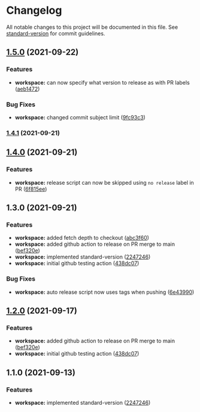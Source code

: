 # Changelog

All notable changes to this project will be documented in this file. See [standard-version](https://github.com/conventional-changelog/standard-version) for commit guidelines.

## [1.5.0](https://github.com/TClark1011/js-ts-template-repo/compare/v1.4.1...v1.5.0) (2021-09-22)


### Features

* **workspace:** can now specify what version to release as with PR labels ([aeb1472](https://github.com/TClark1011/js-ts-template-repo/commit/aeb1472f0913f7ee316886fe29afb38ee900eda9))


### Bug Fixes

* **workspace:** changed commit subject limit ([9fc93c3](https://github.com/TClark1011/js-ts-template-repo/commit/9fc93c334778191d6bba419bb6a804b5be0c684e))

### [1.4.1](https://github.com/TClark1011/js-ts-template-repo/compare/v1.4.0...v1.4.1) (2021-09-21)

## [1.4.0](https://github.com/TClark1011/js-ts-template-repo/compare/v1.3.0...v1.4.0) (2021-09-21)


### Features

* **workspace:** release script can now be skipped using `no release` label in PR ([6f815ee](https://github.com/TClark1011/js-ts-template-repo/commit/6f815eec2b7754a639fca44265ec3c2c82fe2e97))

## 1.3.0 (2021-09-21)


### Features

* **workspace:** added fetch depth to checkout ([abc3f60](https://github.com/TClark1011/js-ts-template-repo/commit/abc3f600ac6c16db02c6a27c8a89ec36da933c76))
* **workspace:** added github action to release on PR merge to main ([bef320e](https://github.com/TClark1011/js-ts-template-repo/commit/bef320ecd4c77b4437f832a8f7b0c6a93d125b72))
* **workspace:** implemented standard-version ([2247246](https://github.com/TClark1011/js-ts-template-repo/commit/22472461f208d3c4f58e55f156b2989828e9d723))
* **workspace:** initial github testing action ([438dc07](https://github.com/TClark1011/js-ts-template-repo/commit/438dc0782857e56a5ab7af6aa48c8424a0926af4))


### Bug Fixes

* **workspace:** auto release script now uses tags when pushing ([6e43990](https://github.com/TClark1011/js-ts-template-repo/commit/6e43990833a2b57588f90207ccd4b08d9030c4bf))

## [1.2.0](https://github.com/TClark1011/js-ts-template-repo/compare/v1.1.0...v1.2.0) (2021-09-17)


### Features

* **workspace:** added github action to release on PR merge to main ([bef320e](https://github.com/TClark1011/js-ts-template-repo/commit/bef320ecd4c77b4437f832a8f7b0c6a93d125b72))
* **workspace:** initial github testing action ([438dc07](https://github.com/TClark1011/js-ts-template-repo/commit/438dc0782857e56a5ab7af6aa48c8424a0926af4))

## 1.1.0 (2021-09-13)


### Features

* **workspace:** implemented standard-version ([2247246](https://github.com/TClark1011/js-ts-template-repo/commit/22472461f208d3c4f58e55f156b2989828e9d723))
